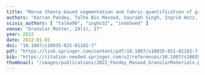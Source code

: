 ```yaml
---
title: "Morse theory-based segmentation and fabric quantification of granular materials"
authors: "Karran Pandey, Talha Bin Masood, Saurabh Singh, Ingrid Hotz, Vijay Natarajan, Tejas G. Murthy"
scivis_authors: [ "talma90", "ingho32", "indoSwed" ]
venue: "Granular Matter, 24(1), 27"
year: 2022
date: 2022-01-01
doi: "10.1007/s10035-021-01182-7"
pdf: "https://link.springer.com/content/pdf/10.1007/s10035-021-01182-7.pdf"
bib: "https://citation-needed.springer.com/v2/references/10.1007/s10035-021-01182-7?format=bibtex&flavour=citation"
thumbnail: "/images/publications/2022_Pandey_Masood_GranularMaterials.png"
---
```


